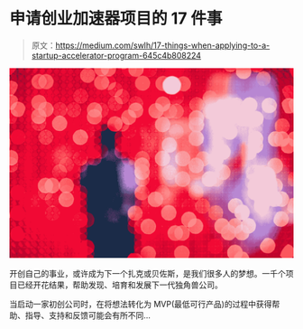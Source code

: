 # 申请创业加速器项目的 17 件事

> 原文：<https://medium.com/swlh/17-things-when-applying-to-a-startup-accelerator-program-645c4b808224>

![](img/a095d810dded4f0b316f7d90e0a99924.png)

开创自己的事业，或许成为下一个扎克或贝佐斯，是我们很多人的梦想。一千个项目已经开花结果，帮助发现、培育和发展下一代独角兽公司。

当启动一家初创公司时，在将想法转化为 MVP(最低可行产品)的过程中获得帮助、指导、支持和反馈可能会有所不同…